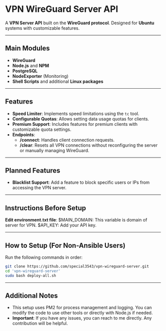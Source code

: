 # VPN WireGuard Server API

A **VPN Server API** built on the **WireGuard protocol**. Designed for **Ubuntu** systems with customizable features.

---

## Main Modules

- **WireGuard**
- **Node.js** and **NPM**
- **PostgreSQL**
- **NodeExporter** (Monitoring)
- **Shell Scripts** and additional **Linux packages**

---

## Features

- **Speed Limiter**: Implements speed limitations using the `tc` tool.  
- **Configurable Quotas**: Allows setting data usage quotas for clients.  
- **Premium Support**: Includes features for premium clients with customizable quota settings.  
- **Endpoints**:  
  - **/connect**: Handles client connection requests.  
  - **/clear**: Resets all VPN connections without reconfiguring the server or manually managing WireGuard.

---

## Planned Features

- **Blacklist Support**: Add a feature to block specific users or IPs from accessing the VPN server.

---

## Instructions Before Setup

**Edit environment.txt file**:
$MAIN_DOMAIN: This variable is domain of server for VPN.
$API_KEY: Add your API key.

---

## How to Setup (For Non-Ansible Users)

Run the following commands in order:

```bash
git clone https://github.com/special3543/vpn-wireguard-server.git
cd 'vpn-wireguard-server' 
sudo bash deploy-all.sh
```

---


## Additional Notes

- This setup uses PM2 for process management and logging. You can modify the code to use other tools or directly with Node.js if needed.
- **Important**: If you have any issues, you can reach to me directly. Any contribution will be helpful.



